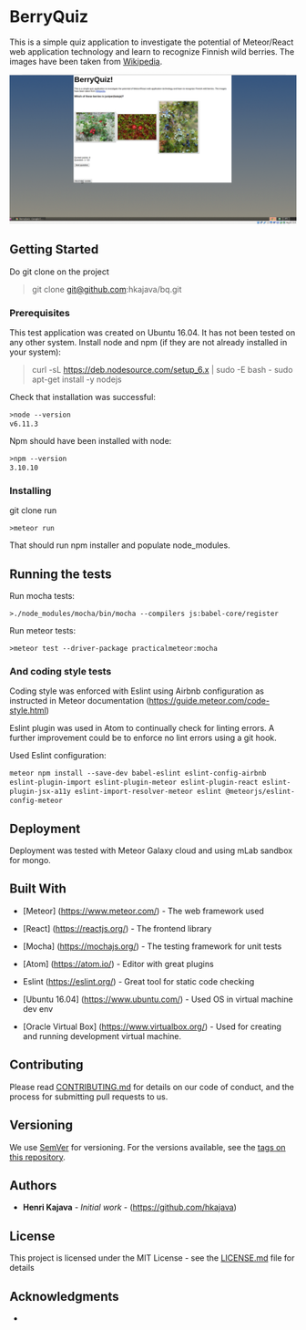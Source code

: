 # BerryQuiz

This is a simple quiz application to investigate the potential of
Meteor/React web application technology and learn to recognize
Finnish wild berries. The images have been taken from <a target="_blank" rel="noopener noreferrer" href="http://www.wikipedia.com">
 Wikipedia</a>.

![BQ screen cast](imports/filesforgithubREADME/bq_screencast_20171116.gif "BerryQuiz UI (css part not polished I know...)")

## Getting Started

Do git clone on the project
>git clone git@github.com:hkajava/bq.git


### Prerequisites

This test application was created on Ubuntu 16.04. It has not been tested on any other system.
Install node and npm (if they are not already installed in your system):
>curl -sL https://deb.nodesource.com/setup_6.x | sudo -E bash -
>sudo apt-get install -y nodejs

Check that installation was successful:
```
>node --version
v6.11.3
```

Npm should have been installed with node:
```
>npm --version
3.10.10
```


### Installing

git clone
run
```
>meteor run
```
That should run npm installer and populate node_modules.

## Running the tests

Run mocha tests:
```
>./node_modules/mocha/bin/mocha --compilers js:babel-core/register
```

Run meteor tests:
```
>meteor test --driver-package practicalmeteor:mocha
```


### And coding style tests

Coding style was enforced with Eslint using Airbnb configuration as instructed
in Meteor documentation (https://guide.meteor.com/code-style.html)

Eslint plugin was used in Atom to continually check for linting errors.
A further improvement could be to enforce no lint errors using a git hook.

Used Eslint configuration:
```
meteor npm install --save-dev babel-eslint eslint-config-airbnb eslint-plugin-import eslint-plugin-meteor eslint-plugin-react eslint-plugin-jsx-a11y eslint-import-resolver-meteor eslint @meteorjs/eslint-config-meteor

```

## Deployment

Deployment was tested with Meteor Galaxy cloud and using mLab sandbox for mongo.

## Built With

* [Meteor] (https://www.meteor.com/) - The web framework used
* [React] (https://reactjs.org/) - The frontend library

* [Mocha] (https://mochajs.org/) - The testing framework for unit tests

* [Atom] (https://atom.io/) - Editor with great plugins
* Eslint (https://eslint.org/) - Great tool for static code checking

* [Ubuntu 16.04] (https://www.ubuntu.com/) - Used OS in virtual machine dev env
* [Oracle Virtual Box] (https://www.virtualbox.org/) - Used for creating and
running development virtual machine.

## Contributing

Please read [CONTRIBUTING.md](https://gist.github.com/PurpleBooth/b24679402957c63ec426) for details on our code of conduct, and the process for submitting pull requests to us.

## Versioning

We use [SemVer](http://semver.org/) for versioning. For the versions available, see the [tags on this repository](https://github.com/your/project/tags).

## Authors

* **Henri Kajava** - *Initial work* - (https://github.com/hkajava)


## License

This project is licensed under the MIT License - see the [LICENSE.md](LICENSE.md) file for details

## Acknowledgments

*
